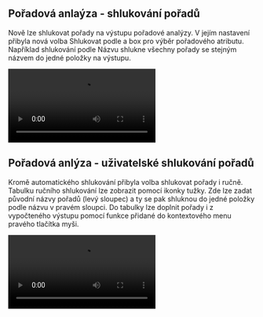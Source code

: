 ﻿---
categories: [kiwi]
layout: kiwi
---
## Pořadová anlaýza - shlukování pořadů
Nově lze shlukovat pořady na výstupu pořadové analýzy. V jejím nastavení přibyla nová volba Shlukovat podle a box pro výběr pořadového atributu. 
Například shlukování podle Názvu shlukne všechny pořady se stejným názvem do jedné položky na výstupu.

<video src="{{site.url}}/data/shlukovaniporadu.mp4" type="video/mp4" controls>Shlukování pořadů</video>

## Pořadová anlýza - uživatelské shlukování pořadů
Kromě automatického shlukování přibyla volba shlukovat pořady i ručně. Tabulku ručního shlukování lze zobrazit pomocí ikonky tužky. Zde lze zadat původní názvy pořadů (levý sloupec) a ty se pak shluknou do jedné položky podle názvu v pravém sloupci. 
Do tabulky lze doplnit pořady i z vypočteného výstupu pomocí funkce přidané do kontextového menu pravého tlačítka myši.

<video src="{{site.url}}/data/rucnishlukovaní.mp4" type="video/mp4" controls>Uživatelské shlukovní pořadů</video>



